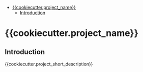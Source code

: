<!-- Tip - Pycharm supports easy updating Table of Comment (TOC) using Alt+Insert -->
<!-- TOC -->
* [{{cookiecutter.project_name}}](#cookiecutterproject_name)
  * [Introduction](#introduction)
<!-- TOC -->

# {{cookiecutter.project_name}}

## Introduction

{{cookiecutter.project_short_description}}

